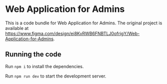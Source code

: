 
  # Web Application for Admins

  This is a code bundle for Web Application for Admins. The original project is available at https://www.figma.com/design/ei8KvRWB6FNBTLJ0ofrigY/Web-Application-for-Admins.

  ## Running the code

  Run `npm i` to install the dependencies.

  Run `npm run dev` to start the development server.
  